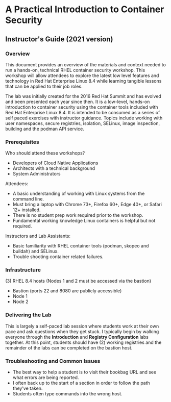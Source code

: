 # A Practical Introduction to Container Security

## Instructor's Guide (2021 version)

### Overview

This document provides an overview of the materials and context needed to run a hands-on, technical RHEL container security workshop. This workshop will allow attendees to explore the latest low level features and technology in Red Hat Enterprise Linux 8.4 while learning tangible lessons that can be applied to their job roles. 

The lab was initially created for the 2016 Red Hat Summit and has evolved and been presented each year since then. It
is a low-level, hands-on introduction to container security using the container tools included with Red Hat Enterprise Linux 8.4. It is intended to be consumed as a series of self paced exercises with instructor guidance. Topics include working with user namespaces, secure registries, isolation, SELinux, image inspection, building and the podman API service.

### Prerequisites

Who should attend these workshops?
- Developers of Cloud Native Applications
- Architects with a technical background
- System Administrators

Attendees:
- A basic understanding of working with Linux systems from the command line.
- Must bring a laptop with Chrome 73+, Firefox 60+, Edge 40+, or Safari 12+ installed.
- There is no student prep work required prior to the workshop.
- Fundamental working knowledge Linux containers is helpful but not required.

Instructors and Lab Assistants:
- Basic familiarity with RHEL container tools (podman, skopeo and buildah) and SELinux.
- Trouble shooting container related failures.

### Infrastructure

(3) RHEL 8.4 hosts (Nodes 1 and 2 must be accessed via the bastion)

- Bastion (ports 22 and 8080 are publicly accessible)
- Node 1
- Node 2

### Delivering the Lab

This is largely a self-paced lab session where students work at their own pace and ask questions when
they get stuck. I typically begin by walking everyone through the **Introduction** and **Registry Configuration** labs
together. At this point, students should have (2) working registries and the remainder of the labs can be completed on the
bastion host.

### Troubleshooting and Common Issues

- The best way to help a student is to visit their bookbag URL and see what errors are being reported.
- I often back up to the start of a section in order to follow the path they've taken. 
- Students often type commands into the wrong host.
